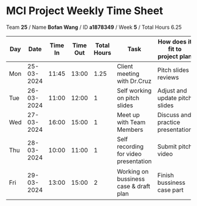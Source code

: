 # MCI Project Weekly Time Sheet

Team **25** / Name **Bofan Wang** / ID **a1878349** / Week **5** / Total Hours 6.25

| Day | Date       | Time In | Time Out | Total Hours | Task | How does it fit to project plan | Outcome/Next action |
| --- | ---------- | ------- | -------- | ----------- | ---- | ------------------------------- | ------------------- |
| Mon | 25-03-2024 | 11:45   | 13:00    | 1.25        | Client meeting with Dr.Cruz| Pitch slides reviews| Adjust pitch slides|
| Tue | 26-03-2024 | 11:00   | 12:00    | 1           | Self working on pitch slides |Adjust and update pitch slides | Start recording|
| Wed | 27-03-2024 | 16:00   | 15:00    | 1           | Meet up with Team Members | Discuss and practice presentation | Finish video and submit|
| Thu | 28-03-2024 | 10:00   | 11:00    | 1           | Self recording for video presentation| Submit pitch video| Preparing bussiness case & draft plan|
| Fri | 29-03-2024 | 13:00   | 15:00    | 2           | Working on bussiness case & draft plan| Finish bussiness case part| Submit bussiness case & draft plan｜



